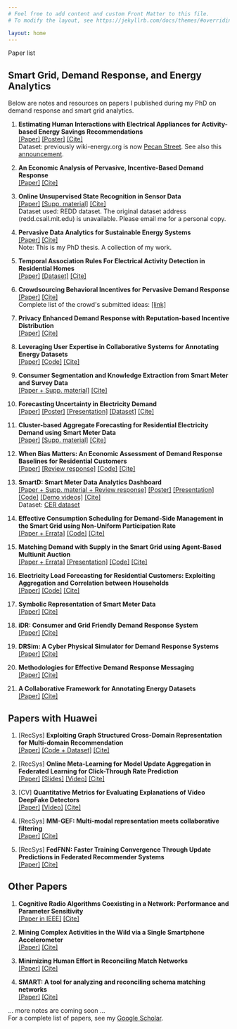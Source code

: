```yaml
---
# Feel free to add content and custom Front Matter to this file.
# To modify the layout, see https://jekyllrb.com/docs/themes/#overriding-theme-defaults

layout: home
---
```


Paper list

## Smart Grid, Demand Response, and Energy Analytics
Below are notes and resources on papers I published during my PhD on demand response and smart grid analytics. 

1. **Estimating Human Interactions with Electrical Appliances for Activity-based Energy Savings Recommendations**
<br>[[Paper]](https://infoscience.epfl.ch/record/206947/files/poster.pdf?ln=en)
    [[Poster]](https://infoscience.epfl.ch/record/206947/files/Poster_BuildSys_2014_Cao.pdf?ln=en) 
    [[Cite]](https://infoscience.epfl.ch/record/206947/export/btex)
<br>Dataset: previously wiki-energy.org is now [Pecan Street](https://dataport.pecanstreet.org/). 
See also this [announcement](https://www.pecanstreet.org/2014/03/with-wiki-energy-pecan-street-project-shares-the-largest-residential-energy-database-with-the-world/).

1. **An Economic Analysis of Pervasive, Incentive-Based Demand Response**
<br>[[Paper]](https://infoscience.epfl.ch/record/213175/files/paper.pdf?ln=en) 
    [[Cite]](https://infoscience.epfl.ch/record/213175/export/btex)

1. **Online Unsupervised State Recognition in Sensor Data**
<br>[[Paper]](https://infoscience.epfl.ch/record/204925/files/online_percom2015.pdf?ln=en)
    [[Supp. material]](https://infoscience.epfl.ch/record/204925/files/supp-material.pdf?ln=en)
    [[Cite]](https://infoscience.epfl.ch/record/204925/export/btex)
<br>Dataset used: REDD dataset. The original dataset address (redd.csail.mit.edu) is unavailable. Please email me for a personal copy.

1. **Pervasive Data Analytics for Sustainable Energy Systems**
<br>[[Paper]](https://infoscience.epfl.ch/record/207084/files/EPFL_TH6556.pdf?ln=en)
    [[Cite]](https://infoscience.epfl.ch/record/207084/export/btex)
<br>Note: This is my PhD thesis. A collection of my work.

1. **Temporal Association Rules For Electrical Activity Detection in Residential Homes**
<br>[[Paper]](https://vs.inf.ethz.ch/publ/papers/caoh_bigdata16_TAR.pdf)
    [[Dataset]](https://www.pecanstreet.org/dataport/)
    [[Cite]](https://dblp.org/rec/conf/bigdataconf/CaoWAN16a.html?view=bibtex)

1. **Crowdsourcing Behavioral Incentives for Pervasive Demand Response**
<br>[[Paper]](https://infoscience.epfl.ch/record/200317/files/crowd-dr-v5.pdf?ln=en)
    [[Cite]](https://infoscience.epfl.ch/record/200317/export/btex)
<br>Complete list of the crowd's submitted ideas: [[link]](https://github.com/tritritri/behavioral-dr/blob/master/cuso-atizo-ideas-report.pdf)

1. **Privacy Enhanced Demand Response with Reputation-based Incentive Distribution**
<br>[[Paper]](https://infoscience.epfl.ch/record/199985/files/main.pdf?ln=en)
    [[Cite]](https://infoscience.epfl.ch/record/199985/export/btex)

1. **Leveraging User Expertise in Collaborative Systems for Annotating Energy Datasets**
<br>[[Paper]](https://www.academia.edu/download/60980726/BigData2016b20191022-45716-1kpqivj.pdf)
    [[Code]](https://github.com/caoh/CAFED)
    [[Cite]](https://dblp.org/rec/conf/bigdataconf/CaoRWAN16.html?view=bibtex)

1. **Consumer Segmentation and Knowledge Extraction from Smart Meter and Survey Data**
<br>[[Paper + Supp. material]](https://infoscience.epfl.ch/record/196276/files/sdm14_complete.pdf?ln=en)
    [[Cite]](https://infoscience.epfl.ch/record/196276/export/btex)

1. **Forecasting Uncertainty in Electricity Demand**
<br>[[Paper]](https://infoscience.epfl.ch/record/203769/files/10104-43110-1-SM.pdf?ln=en)
    [[Poster]](https://infoscience.epfl.ch/record/203769/files/poster.pdf?ln=en)
    [[Presentation]](https://infoscience.epfl.ch/record/203769/files/presentation.pdf?ln=en)
    [[Dataset]](https://github.com/tritritri/uncertainty)
    [[Cite]](https://infoscience.epfl.ch/record/203769/export/btex)

1. **Cluster-based Aggregate Forecasting for Residential Electricity Demand using Smart Meter Data**
<br>[[Paper]](https://infoscience.epfl.ch/record/213174/files/PID3912909-3.pdf?ln=en)
    [[Supp. material]](https://github.com/tritritri/relf/blob/master/supp-material.pdf)
    [[Cite]](https://infoscience.epfl.ch/record/213174/export/btex)

1. **When Bias Matters: An Economic Assessment of Demand Response Baselines for Residential Customers**
<br>[[Paper]](https://infoscience.epfl.ch/record/197120/files/paper-tsg-v3.3.pdf?ln=en)
    [[Review response]](https://infoscience.epfl.ch/record/197120/files/review-response.pdf?ln=en) 
    [[Code]](https://github.com/tritritri/baselines/)
    [[Cite]](https://infoscience.epfl.ch/record/197120/export/btex)

1. **SmartD: Smart Meter Data Analytics Dashboard**
<br>[[Paper + Supp. material + Review response]](https://infoscience.epfl.ch/record/198302/files/smartd_complete.pdf?ln=en)
    [[Poster]](https://infoscience.epfl.ch/record/198302/files/poster-v2.pdf?ln=en)
    [[Presentation]](https://infoscience.epfl.ch/record/198302/files/smartd-1-slide.pdf?ln=en)
    [[Code]](https://github.com/tritritri/smartd)
    [[Demo videos]](http://www.youtube.com/watch?v=fxbfif2X0U8&list=PLDpHnuPxgkCs2s9aOPphKNOhrDQldTbRV)
    [[Cite]](https://infoscience.epfl.ch/record/198302/export/btex)
<br>Dataset: [CER dataset](https://www.ucd.ie/issda/data/commissionforenergyregulationcer/)

1. **Effective Consumption Scheduling for Demand-Side Management in the Smart Grid using Non-Uniform Participation Rate**
<br>[[Paper + Errata]](https://infoscience.epfl.ch/record/188356/files/effective-dsm_Wijaya_2.pdf?ln=en)
    [[Code]](https://github.com/tritritri/effective-dsm/)
    [[Cite]](https://infoscience.epfl.ch/record/188356/export/btex)

1. **Matching Demand with Supply in the Smart Grid using Agent-Based Multiunit Auction**
<br>[[Paper + Errata]](https://infoscience.epfl.ch/record/184023/files/paper-complete-with-errata.pdf?ln=en)
    [[Presentation]](https://github.com/tritritri/matching-demand/blob/master/matching-demand-slides.pdf)
    [[Code]](https://github.com/tritritri/matching-demand/)
    [[Cite]](https://infoscience.epfl.ch/record/184023/export/btex)

1. **Electricity Load Forecasting for Residential Customers: Exploiting Aggregation and Correlation between Households**
<br>[[Paper]](https://infoscience.epfl.ch/record/188682/files/rlf_humeau.pdf?ln=en)
    [[Code]](https://github.com/samhumeau/residential_load_forecasting)
    [[Cite]](https://infoscience.epfl.ch/record/188682/export/btex) 

1. **Symbolic Representation of Smart Meter Data**
<br>[[Paper]](https://infoscience.epfl.ch/record/185831/files/Symbolic-Representation-Wijaya.pdf?ln=en)
    [[Cite]](https://infoscience.epfl.ch/record/185831/export/btex)

1. **iDR: Consumer and Grid Friendly Demand Response System**
<br>[[Paper]](https://infoscience.epfl.ch/record/198476/files/energy086-chandan.pdf?ln=en)
    [[Cite]](https://infoscience.epfl.ch/record/198476/export/btex)

1. **DRSim: A Cyber Physical Simulator for Demand Response Systems**
<br>[[Paper]](https://infoscience.epfl.ch/record/188198/files/DRSim_Wijaya.pdf?ln=en)
    [[Cite]](https://infoscience.epfl.ch/record/188198/export/btex)

1. **Methodologies for Effective Demand Response Messaging**
<br>[[Paper]](https://www.dgp.toronto.edu/~mjain/SGC-2015.pdf)
    [[Cite]](https://dblp.org/rec/conf/smartgridcomm/JainCMTWLG15.html?view=bibtex)

1. **A Collaborative Framework for Annotating Energy Datasets**
<br>[[Paper]](https://www.researchgate.net/profile/Nuno-Nunes-9/publication/304326818_A_Collaborative_Framework_for_Annotating_Energy_Datasets/links/576bf10508aef0e50da89a96/A-Collaborative-Framework-for-Annotating-Energy-Datasets.pdf)
    [[Cite]](https://dblp.org/rec/conf/bigdataconf/CaoWAN15.html?view=bibtex)

## Papers with Huawei

1. [RecSys] **Exploiting Graph Structured Cross-Domain Representation for Multi-domain Recommendation**
   <br>[[Paper]](https://arxiv.org/pdf/2302.05990.pdf)
       [[Code + Dataset]](https://github.com/alarca94/magrec)
       [[Cite]](https://dblp.org/rec/conf/ecir/ArizaCasabonaTW23.html?view=bibtex)
       
1. [RecSys] **Online Meta-Learning for Model Update Aggregation in Federated Learning for Click-Through Rate Prediction**
   <br>[[Paper]](http://papers.adkdd.org/2022/papers/adkdd22-liu-online.pdf)
       [[Slides]](http://papers.adkdd.org/2022/paper-presentations/slides-adkdd22-liu-online.pdf)
       [[Video]](https://www.youtube.com/watch?v=l51DbzbZkJo)
       [[Cite]](bib/Liu_2022_MetaUA.bib)

1. [CV] **Quantitative Metrics for Evaluating Explanations of Video DeepFake Detectors**
   <br>[[Paper]](https://bmvc2022.mpi-inf.mpg.de/0972.pdf)
       [[Video]](https://www.youtube.com/watch?v=KAwigBozHeM)
       [[Cite]](https://dblp.org/rec/conf/bmvc/BaldassarreDPW22.html?view=bibtex)

1. [RecSys] **MM-GEF: Multi-modal representation meets collaborative filtering**
   <br>[[Paper]](https://arxiv.org/pdf/2308.07222.pdf) 
       [[Cite]](https://dblp.org/rec/journals/corr/abs-2308-07222.html?view=bibtex)
   
1. [RecSys] **FedFNN: Faster Training Convergence Through Update Predictions in Federated Recommender Systems**
   <br>[[Paper]](https://arxiv.org/pdf/2309.08635.pdf)
       [[Cite]](https://dblp.org/rec/journals/corr/abs-2309-08635.html?view=bibtex)


<!--
1. [NLP] Topics as Entity Clusters: Entity-based Topics from Language Models and Graph Neural Networks
1. [NLP] STA: Self-controlled Text Augmentation for Improving Text Classifications
1. [NLP] Multilingual News Location Detection using an Entity-Based Siamese Network with Semi-Supervised Contrastive Learning and Knowledge Base
1. [NLP] SPICED: News Similarity Detection Dataset with Multiple Topics and Complexity Levels
-->

## Other Papers

1. **Cognitive Radio Algorithms Coexisting in a Network: Performance and Parameter Sensitivity**
<br>[[Paper in IEEE]](https://ieeexplore.ieee.org/document/7776809)
    [[Cite]](https://dblp.org/rec/journals/tccn/HessMKWD16.html?view=bibtex)

1. **Mining Complex Activities in the Wild via a Single Smartphone Accelerometer**
<br>[[Paper]](https://infoscience.epfl.ch/record/183140/files/p43-rai.pdf?ln=en)
    [[Cite]](https://infoscience.epfl.ch/record/183140/export/btex) 

1. **Minimizing Human Effort in Reconciling Match Networks**
<br>[[Paper]](https://infoscience.epfl.ch/record/187084/files/ERnisb.pdf?ln=en)
    [[Cite]](https://infoscience.epfl.ch/record/187084/export/btex)

1. **SMART: A tool for analyzing and reconciling schema matching networks**
<br>[[Paper]](https://infoscience.epfl.ch/record/203576/files/ICDE15_SMART.pdf?ln=en)
    [[Cite]](https://infoscience.epfl.ch/record/203576/export/btex)

... more notes are coming soon ...
<br>For a complete list of papers, see my [Google Scholar](https://scholar.google.com/citations?user=k3NGWtsAAAAJ&hl=en).

